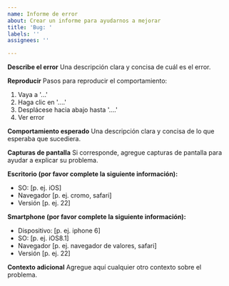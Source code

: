 ```yaml
---
name: Informe de error
about: Crear un informe para ayudarnos a mejorar
title: 'Bug: '
labels: ''
assignees: ''

---
```


**Describe el error**
Una descripción clara y concisa de cuál es el error.

**Reproducir**
Pasos para reproducir el comportamiento:
1. Vaya a '...'
2. Haga clic en '....'
3. Desplácese hacia abajo hasta '....'
4. Ver error

**Comportamiento esperado**
Una descripción clara y concisa de lo que esperaba que sucediera.

**Capturas de pantalla**
Si corresponde, agregue capturas de pantalla para ayudar a explicar su problema.

**Escritorio (por favor complete la siguiente información):**
 - SO: [p. ej. iOS]
 - Navegador [p. ej. cromo, safari]
 - Versión [p. ej. 22]

**Smartphone (por favor complete la siguiente información):**
 - Dispositivo: [p. ej. iphone 6]
 - SO: [p. ej. iOS8.1]
 - Navegador [p. ej. navegador de valores, safari]
 - Versión [p. ej. 22]

**Contexto adicional**
Agregue aquí cualquier otro contexto sobre el problema.
